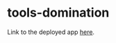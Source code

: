 # tools-domination
Link to the deployed app [here](https://volodya1989.github.io/JS-tools-domination/).